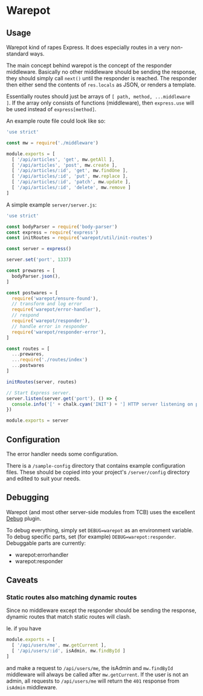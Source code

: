 # Warepot

## Usage

Warepot kind of rapes Express. It does especially routes
in a very non-standard ways.

The main concept behind warepot is the concept of the responder middleware.
Basically no other middleware should be sending the response, they should simply
call `next()` until the responder is reached. The responder then either
send the contents of `res.locals` as JSON, or renders a template.

Essentially routes should just be arrays of `[ path, method, ...middleware ]`.
If the array only consists of functions (middleware), then `express.use` will
be used instead of `express[method]`.

An example route file could look like so:

```js
'use strict'

const mw = require('./middleware')

module.exports = [
  [ '/api/articles', 'get', mw.getAll ],
  [ '/api/articles', 'post', mw.create ],
  [ '/api/articles/:id', 'get', mw.findOne ],
  [ '/api/articles/:id', 'put', mw.replace ],
  [ '/api/articles/:id', 'patch', mw.update ],
  [ '/api/articles/:id', 'delete', mw.remove ]
]
```

A simple example `server/server.js`:

```js
'use strict'

const bodyParser = require('body-parser')
const express = require('express')
const initRoutes = require('warepot/util/init-routes')

const server = express()

server.set('port', 1337)

const prewares = [
  bodyParser.json(),
]

const postwares = [
  require('warepot/ensure-found'),
  // transform and log error
  require('warepot/error-handler'),
  // respond
  require('warepot/responder'),
  // handle error in responder
  require('warepot/responder-error'),
]

const routes = [
  ...prewares,
  ...require('./routes/index')
  ...postwares
]

initRoutes(server, routes)

// Start Express server.
server.listen(server.get('port'), () => {
  console.info('[' + chalk.cyan('INIT') + '] HTTP server listening on port %d in %s mode', server.get('port'), server.get('env'))
})

module.exports = server
```

## Configuration

The error handler needs some configuration.

There is a `/sample-config` directory that contains example configuration
files.  These should be copied into your project's `/server/config` directory
and edited to suit your needs.

## Debugging

Warepot (and most other server-side modules from TCB) uses the excellent
[Debug](https://github.com/visionmedia/debug) plugin.

To debug everything, simply set `DEBUG=warepot` as an environment variable. To
debug specific parts, set (for example) `DEBUG=warepot:responder`. Debuggable
parts are currently:

- warepot:errorhandler
- warepot:responder

## Caveats

### Static routes also matching dynamic routes

Since no middleware except the responder should be sending the response,
dynamic routes that match static routes will clash.

Ie. if you have 

```js
module.exports = [
  [ '/api/users/me', mw.getCurrent ],
  [ '/api/users/:id', isAdmin, mw.findById ]
]
```

and make a request to `/api/users/me`, the isAdmin
and `mw.findById` middleware will always be called after `mw.getCurrent`.
If the user is not an admin, all requests to `/api/users/me` will return
the `401` response from `isAdmin` middleware.
